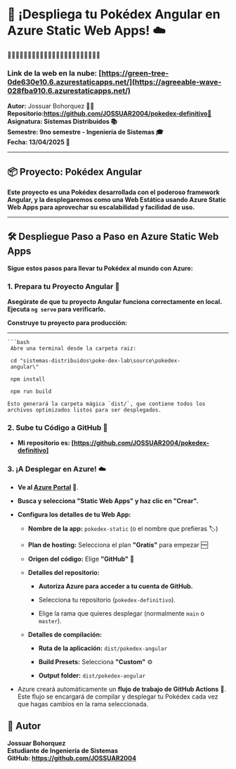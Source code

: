 # 🚀 ¡Despliega tu Pokédex Angular en Azure Static Web Apps! ☁️
🚀🚀🚀🚀🚀🚀🚀🚀🚀🚀🚀🚀🚀🚀🚀🚀🚀🚀🚀🚀🚀🚀🚀



### Link de la web en la nube: [https://green-tree-0de630e10.6.azurestaticapps.net/](https://agreeable-wave-028fba910.6.azurestaticapps.net/)


**Autor:** Jossuar Bohorquez 👨‍💻  
**Repositorio:**https://github.com/JOSSUAR2004/pokedex-definitivo🐙**  
**Asignatura:** Sistemas Distribuidos 📚  
**Semestre:** 9no semestre - Ingeniería de Sistemas 🎓  
**Fecha:** 13/04/2025 📅**

---

## 📦 Proyecto: Pokédex Angular

**Este proyecto es una Pokédex desarrollada con el poderoso framework **Angular**, y la desplegaremos como una **Web Estática** usando **Azure Static Web Apps** para aprovechar su escalabilidad y facilidad de uso.** 

---

## 🛠️ Despliegue Paso a Paso en Azure Static Web Apps

**Sigue estos pasos para llevar tu Pokédex al mundo con Azure:**

### 1.  Prepara tu Proyecto Angular 💪

**Asegúrate de que tu proyecto Angular funciona correctamente en local. Ejecuta `ng serve` para verificarlo.** 

**Construye tu proyecto para producción:**
***
    ```bash
     Abre una terminal desde la carpeta raiz:
     
     cd "sistemas-distribuidos\poke-dex-lab\source\pokedex-
     angular\"
     
     npm install
     
     npm run build

    Esto generará la carpeta mágica `dist/`, que contiene todos los archivos optimizados listos para ser desplegados. 

### 2.  Sube tu Código a GitHub 📂

* **Mi repositorio es: [https://github.com/JOSSUAR2004/pokedex-definitivo]**


### 3.  ¡A Desplegar en Azure! ☁️

* **Ve al [Azure Portal](https://portal.azure.com) 🚪**.

* **Busca y selecciona **"Static Web Apps"** y haz clic en **"Crear"**.**

* **Configura los detalles de tu Web App:** 

    * **Nombre de la app:** `pokedex-static` (o el nombre que prefieras 🏷️)
    
    * **Plan de hosting:** Selecciona el plan **"Gratis"** para empezar 🆓
    * **Origen del código:** Elige **"GitHub"** 🐙
    
    * **Detalles del repositorio:**
        * **Autoriza Azure para acceder a tu cuenta de GitHub.**
        
        * Selecciona tu repositorio (`pokedex-definitivo`).
        
        * Elige la rama que quieres desplegar (normalmente `main` o `master`).
        
    * **Detalles de compilación:**
    
        * **Ruta de la aplicación:** `dist/pokedex-angular`
        
        * **Build Presets:** Selecciona **"Custom"** ⚙️
        
        * **Output folder:** `dist/pokedex-angular`

* Azure creará automáticamente un **flujo de trabajo de GitHub Actions** 🤖. Este flujo se encargará de compilar y desplegar tu Pokédex cada vez que hagas cambios en la rama seleccionada. 

## 🙌 Autor
**Jossuar Bohorquez**  
**Estudiante de Ingeniería de Sistemas**  
**GitHub: https://github.com/JOSSUAR2004**

